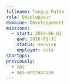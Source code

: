 ```yaml
---
fullname: Tanguy Patte
role: Développeur
domaine: Développement
missions:
  - start: 2014-06-01
    end: 2016-01-31
    status: service
    employer: octo
startups:
previously:
  - mps
  - api-entreprise
---
```

